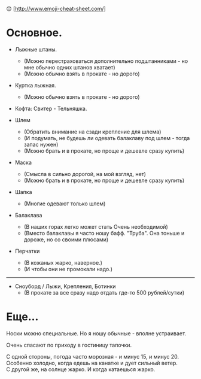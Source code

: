 

:blush: [http://www.emoji-cheat-sheet.com/]

Основное.
==========

 * Лыжные штаны.
      - (Можно перестраховаться дополнительно подштанниками - но мне обычно одних штанов хватает)
      - (Можно обычно взять в прокате - но дорого)
 * Куртка лыжная.
      - (Можно обычно взять в прокате - но дорого)
      
 * Кофта: Свитер - Тельняшка.
 
 * Шлем
      - (Обратить внимание на сзади крепление для шлема)
      - (И подумать, не будешь ли одевать балаклаву под шлем - тогда запас нужен)
      - (Можно брать и в прокате, но проще и дешевле сразу купить)
 * Маска
      - (Смысла в сильно дорогой, на мой взгляд, нет)
      - (Можно брать и в прокате, но проще и дешевле сразу купить)
 * Шапка
      - (Многие одевают только шлем)
 * Балаклава
      - (В наших горах легко может стать Очень необходимой)
      - (Вместо балаклавы я часто ношу бафф. "Труба". Она тоньше и дороже, но со своими плюсами)
       
 * Перчатки
      - (В кожаных жарко, наверное.)
      - (И чтобы они не промокали надо.)
 ----
 
 * Сноуборд / Лыжи, Крепления, Ботинки
      - (В прокате за все сразу надо отдать где-то 500 рублей/сутки)
 
Еще...
======

Носки можно специальные. Но я ношу обычные - вполне устраивает.
 
Очень спасают по приходу в гостиницу тапочки.
 
С одной стороны, погода часто морозная - и минус 15, и минус 20.  
Особенно холодно, когда едешь на канатке и дует сильный ветер.  
С другой же, на солнце жарко. И когда катаешься жарко.  
